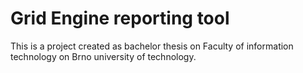 # Grid Engine reporting tool

This is a project created as bachelor thesis on Faculty of information technology on Brno university of technology.

